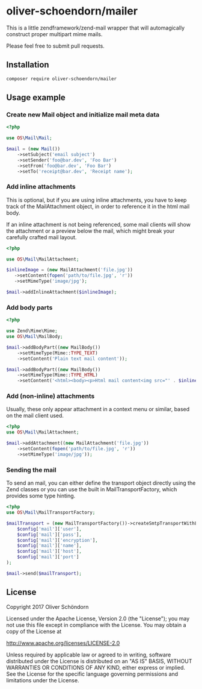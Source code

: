 # oliver-schoendorn/mailer

This is a little zendframework/zend-mail wrapper that will automagically construct proper multipart mime mails.

Please feel free to submit pull requests. 

## Installation
```bash
composer require oliver-schoendorn/mailer
```

## Usage example


### Create new Mail object and initialize mail meta data
```php
<?php

use OS\Mail\Mail;

$mail = (new Mail())
    ->setSubject('email subject')
    ->setSender('foo@bar.dev', 'Foo Bar')
    ->setFrom('foo@bar.dev', 'Foo Bar')
    ->setTo('receipt@bar.dev', 'Receipt name');
```

### Add inline attachments

This is optional, but if you are using inline attachments, you have to keep track of the MailAttachment object, in order
to reference it in the html mail body.

If an inline attachment is not being referenced, some mail clients will show the attachment or a preview below the mail,
which might break your carefully crafted mail layout. 

```php
<?php

use OS\Mail\MailAttachment;

$inlineImage = (new MailAttachment('file.jpg'))
   ->setContent(fopen('path/to/file.jpg', 'r'))
   ->setMimeType('image/jpg');

$mail->addInlineAttachment($inlineImage);
```

### Add body parts
```php
<?php

use Zend\Mime\Mime;
use OS\Mail\MailBody;

$mail->addBodyPart((new MailBody())
    ->setMimeType(Mime::TYPE_TEXT)
    ->setContent('Plain text mail content'));

$mail->addBodyPart((new MailBody())
    ->setMimeType(Mime::TYPE_HTML)
    ->setContent('<html><body><p>Html mail content<img src="' . $inlineImage . '" /></p></body></html>'));
```

### Add (non-inline) attachments

Usually, these only appear attachment in a context menu or similar, based on the mail client used. 

```php
<?php
use OS\Mail\MailAttachment;

$mail->addAttachment((new MailAttachment('file.jpg'))
    ->setContent(fopen('path/to/file.jpg', 'r'))
    ->setMimeType('image/jpg'));
```

### Sending the mail

To send an mail, you can either define the transport object directly using the Zend classes or you can use the built
in MailTransportFactory, which provides some type hinting. 

```php
<?php
use OS\Mail\MailTransportFactory;

$mailTransport = (new MailTransportFactory())->createSmtpTransportWithLogin(
    $config['mail']['user'],
    $config['mail']['pass'],
    $config['mail']['encryption'],
    $config['mail']['name'],
    $config['mail']['host'],
    $config['mail']['port']
);

$mail->send($mailTransport);
```

## License

Copyright 2017 Oliver Schöndorn

Licensed under the Apache License, Version 2.0 (the "License");
you may not use this file except in compliance with the License.
You may obtain a copy of the License at

http://www.apache.org/licenses/LICENSE-2.0

Unless required by applicable law or agreed to in writing, software
distributed under the License is distributed on an "AS IS" BASIS,
WITHOUT WARRANTIES OR CONDITIONS OF ANY KIND, either express or implied.
See the License for the specific language governing permissions and
limitations under the License.
